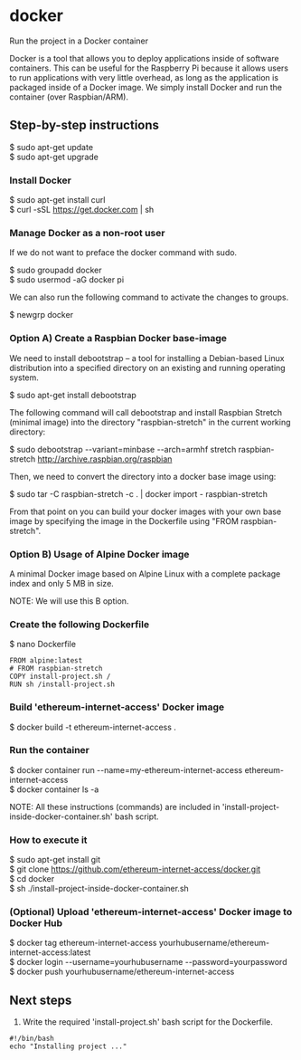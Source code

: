 # docker
Run the project in a Docker container

Docker is a tool that allows you to deploy applications inside of software containers. This can be useful for the Raspberry Pi because it allows users to run applications with very little overhead, as long as the application is packaged inside of a Docker image. We simply install Docker and run the container (over Raspbian/ARM).

## Step-by-step instructions

$ sudo apt-get update  
$ sudo apt-get upgrade  

### Install Docker

$ sudo apt-get install curl  
$ curl -sSL https://get.docker.com | sh

### Manage Docker as a non-root user

If we do not want to preface the docker command with sudo.

$ sudo groupadd docker  
$ sudo usermod -aG docker pi  

We can also run the following command to activate the changes to groups.

$ newgrp docker  

### Option A) Create a Raspbian Docker base-image

We need to install debootstrap – a tool for installing a Debian-based Linux distribution into a specified directory on an existing and running operating system.

$ sudo apt-get install debootstrap

The following command will call debootstrap and install Raspbian Stretch (minimal image) into the directory "raspbian-stretch" in the current working directory:

$ sudo debootstrap --variant=minbase --arch=armhf stretch raspbian-stretch http://archive.raspbian.org/raspbian

Then, we need to convert the directory into a docker base image using:

$ sudo tar -C raspbian-stretch -c . | docker import - raspbian-stretch

From that point on you can build your docker images with your own base image by specifying the image in the Dockerfile using "FROM raspbian-stretch".

### Option B) Usage of Alpine Docker image

A minimal Docker image based on Alpine Linux with a complete package index and only 5 MB in size.  

NOTE: We will use this B option.  

### Create the following Dockerfile

$ nano Dockerfile

```
FROM alpine:latest  
# FROM raspbian-stretch
COPY install-project.sh /  
RUN sh /install-project.sh  
```

### Build 'ethereum-internet-access' Docker image

$ docker build -t ethereum-internet-access .    

### Run the container

$ docker container run --name=my-ethereum-internet-access ethereum-internet-access  
$ docker container ls -a  

NOTE: All these instructions (commands) are included in 'install-project-inside-docker-container.sh' bash script.  

### How to execute it  

$ sudo apt-get install git  
$ git clone https://github.com/ethereum-internet-access/docker.git  
$ cd docker  
$ sh ./install-project-inside-docker-container.sh  

### (Optional) Upload 'ethereum-internet-access' Docker image to Docker Hub

$ docker tag ethereum-internet-access yourhubusername/ethereum-internet-access:latest  
$ docker login --username=yourhubusername --password=yourpassword  
$ docker push yourhubusername/ethereum-internet-access  

## Next steps

1. Write the required 'install-project.sh' bash script for the Dockerfile.  

```
#!/bin/bash
echo "Installing project ..."
```
